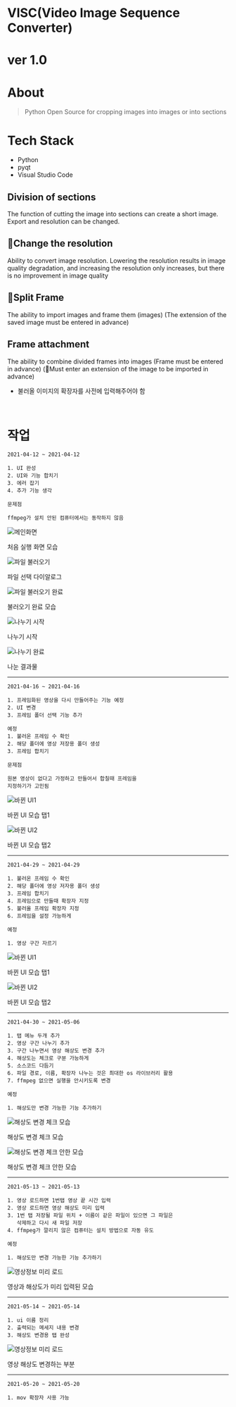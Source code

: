 # VISC(Video Image Sequence Converter)
# ver 1.0

# About 
>Python Open Source for cropping images into images or into sections

# Tech Stack
- Python
- pyqt
- Visual Studio Code
  
## Division of sections
The function of cutting the image into sections can create a short image. 
Export and resolution can be changed.

## Change the resolution   
Ability to convert image resolution. Lowering the resolution results in image quality degradation, and increasing the resolution only increases, but there is no improvement in image quality

## Split Frame
The ability to import images and frame them (images)
(The extension of the saved image must be entered in advance)
 
## Frame attachment
The ability to combine divided frames into images
(Frame must be entered in advance)
(Must enter an extension of the image to be imported in advance)
- 불러올 이미지의 확장자를 사전에 입력해주어야 함   
</br>

# 작업
```
2021-04-12 ~ 2021-04-12

1. UI 완성
2. UI와 기능 합치기 
3. 에러 잡기
4. 추가 기능 생각

문제점

ffmpeg가 설치 안된 컴퓨터에서는 동작하지 않음
``` 

![메인화면](https://github.com/wlxo0401/video_split/blob/main/readme_img/1.PNG) 

처음 실행 화면 모습

![파일 불러오기](https://github.com/wlxo0401/video_split/blob/main/readme_img/2.PNG) 

파일 선택 다이알로그

![파일 불러오기 완료](https://github.com/wlxo0401/video_split/blob/main/readme_img/3.PNG) 

불러오기 완료 모습

![나누기 시작](https://github.com/wlxo0401/video_split/blob/main/readme_img/4.PNG) 

나누기 시작

![나누기 완료](https://github.com/wlxo0401/video_split/blob/main/readme_img/5.PNG) 

나눈 결과물

<hr>

```
2021-04-16 ~ 2021-04-16

1. 프레임화된 영상을 다시 만들어주는 기능 예정
2. UI 변경
3. 프레임 폴더 선택 기능 추가

예정 
1. 불러온 프레임 수 확인
2. 해당 폴더에 영상 저장용 폴더 생성
3. 프레임 합치기

문제점

원본 영상이 없다고 가정하고 만들어서 합칠때 프레임을 
지정하기가 고민됨
``` 

![바뀐 UI1](https://github.com/wlxo0401/video_split/blob/main/readme_img/6.PNG) 

바뀐 UI 모습 탭1

![바뀐 UI2](https://github.com/wlxo0401/video_split/blob/main/readme_img/7.PNG) 

바뀐 UI 모습 탭2

<hr>

```
2021-04-29 ~ 2021-04-29

1. 불러온 프레임 수 확인
2. 해당 폴더에 영상 저자용 폴더 생성
3. 프레임 합치기
4. 프레임으로 만들때 확장자 지정
5. 불러올 프레임 확장자 지정
6. 프레임을 설정 가능하게

예정 

1. 영상 구간 자르기

```

![바뀐 UI1](https://github.com/wlxo0401/video_split/blob/main/readme_img/8.PNG) 

바뀐 UI 모습 탭1

![바뀐 UI2](https://github.com/wlxo0401/video_split/blob/main/readme_img/9.PNG) 

바뀐 UI 모습 탭2

<hr>

```
2021-04-30 ~ 2021-05-06

1. 탭 메뉴 두개 추가
2. 영상 구간 나누기 추가
3. 구간 나누면서 영상 해상도 변경 추가
4. 해상도는 체크로 구분 가능하게
5. 소스코드 다듬기
6. 파일 경로, 이름, 확장자 나누는 것은 최대한 os 라이브러리 활용
7. ffmpeg 없으면 실행을 안시키도록 변경

예정 

1. 해상도만 변경 가능한 기능 추가하기

```

![해상도 변경 체크 모습](https://github.com/wlxo0401/video_split/blob/main/readme_img/10.PNG) 

해상도 변경 체크 모습

![해상도 변경 체크 안한 모습](https://github.com/wlxo0401/video_split/blob/main/readme_img/11.PNG) 

해상도 변경 체크 안한 모습

<hr>

```
2021-05-13 ~ 2021-05-13

1. 영상 로드하면 1번탭 영상 끝 시간 입력
2. 영상 로드하면 영상 해상도 미리 입력
3. 1번 탭 저장될 파일 위치 + 이름이 같은 파일이 있으면 그 파일은 
   삭제하고 다시 새 파일 저장
4. ffmpeg가 깔리지 않은 컴퓨터는 설치 방법으로 자동 유도

예정 

1. 해상도만 변경 가능한 기능 추가하기

```

![영상정보 미리 로드](https://github.com/wlxo0401/video_split/blob/main/readme_img/12.PNG) 

영상과 해상도가 미리 입력된 모습

<hr>

```
2021-05-14 ~ 2021-05-14

1. ui 이름 정리
2. 출력되는 메세지 내용 변경
3. 해상도 변경용 탭 완성

```

![영상정보 미리 로드](https://github.com/wlxo0401/video_split/blob/main/readme_img/13.PNG) 

영상 해상도 변경하는 부분

<hr>

```
2021-05-20 ~ 2021-05-20

1. mov 확장자 사용 가능
```

